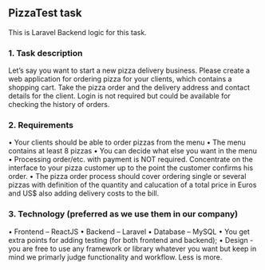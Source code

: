 ## PizzaTest task

This is Laravel Backend logic for this task.

 ### 1. Task description
 Let’s say you want to start a new pizza delivery business. Please create a web application for
 ordering pizza for your clients, which contains a shopping cart. Take the pizza order and the
 delivery address and contact details for the client. Login is not required but could be available
 for checking the history of orders.
 ### 2. Requirements
 • Your clients should be able to order pizzas from the menu
 • The menu contains at least 8 pizzas
 • You can decide what else you want in the menu
 • Processing order/etc. with payment is NOT required. Concentrate on the interface
 to your pizza customer up to the point the customer confirms his order.
 • The pizza order process should cover ordering single or several pizzas with
 definition of the quantity and calucation of a total price in Euros and US$ also
 adding delivery costs to the bill.
 ### 3. Technology (preferred as we use them in our company)
 • Frontend – ReactJS
 • Backend – Laravel
 • Database – MySQL
 • You get extra points for adding testing (for both frontend and backend);
 • Design - you are free to use any framework or library whatever you want but keep
 in mind we primarly judge functionality and workflow. Less is more.
